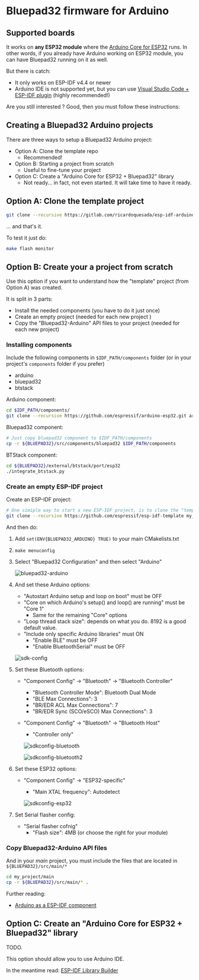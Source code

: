 # Bluepad32 firmware for Arduino

## Supported boards

It works on **any ESP32 module** where the [Arduino Core for ESP32][arduino-core] runs.
In other words, if you already have Arduino working on ESP32 module, you can have Bluepad32 running on it as well.

But there is catch:

* It only works on ESP-IDF v4.4 or newer
* Arduino IDE is not supported yet, but you can use [Visual Studio Code + ESP-IDF plugin][vscode-plugin] (highly recommended!)

Are you still interested ? Good, then you must follow these instructions:

[arduino-core]: https://github.com/espressif/arduino-esp32
[vscode-plugin]: https://docs.espressif.com/projects/esp-idf/en/latest/esp32/get-started/vscode-setup.html

## Creating a Bluepad32 Arduino projects

There are three ways to setup a Bluepad32 Arduino project:

* Option A: Clone the template repo
  * Recommended!
* Option B: Starting a project from scratch
  * Useful to fine-tune your project
* Option C: Create a "Arduino Core for ESP32 + Bluepad32" library
  * Not ready... in fact, not even started. It will take time to have it ready.

## Option A: Clone the template project

```sh
git clone --recursive https://gitlab.com/ricardoquesada/esp-idf-arduino-bluepad32-template.git my_project
```

... and that's it.

To test it just do:

```sh
make flash monitor
```

## Option B: Create your a project from scratch

Use this option if you want to understand how the "template" project (from Option A) was
created.

It is split in 3 parts:

* Install the needed components (you have to do it just once)
* Create an empty project (needed for each new project )
* Copy the "Bluepad32-Arduino" API files to your project (needed for each new project)

### Installing components

Include the following components in `$IDF_PATH/components` folder (or in your project's `components` folder if you prefer)

* arduino
* bluepad32
* btstack

Arduino component:

```sh
cd $IDF_PATH/components/
git clone --recursive https://github.com/espressif/arduino-esp32.git arduino
```

Bluepad32 component:

```sh
# Just copy bluepad32 component to $IDF_PATH/components
cp -r ${BLUEPAD32}/src/components/bluepad32 $IDF_PATH/components
```

BTStack component:

```sh
cd ${BLUEPAD32}/external/btstack/port/esp32
./integrate_btstack.py
```

### Create an empty ESP-IDF project

Create an ESP-IDF project:

```sh
# One simiple way to start a new ESP-IDF project, is to clone the "template" project
git clone --recursive https://github.com/espressif/esp-idf-template my_project
```

And then do:

1. Add `set(ENV{BLUEPAD32_ARDUINO} TRUE)` to your main CMakelists.txt
2. `make menuconfig`
3. Select "Bluepad32 Configuration" and then select "Arduino"

   ![bluepad32-arduino](https://lh3.googleusercontent.com/pw/AM-JKLXm9ZyIvTKiTUlFBCT9QSaduKrhGZTXrWdR7G7F6krTHjkHJhpeGTXek_MCV3ZcXHCA8wnhxFAdDvQ_MbbGVMQY2AD58DK3DyK-_Cxua7BKHbvp8zkjtkcr87czftE7ySiCCUEcb6uSuMr9KY96JjQe-g=-no)

4. And set these Arduino options:
   * "Autostart Arduino setup and loop on boot" must be OFF
   * "Core on which Arduino's setup() and loop() are running" must be "Core 1"
     * Same for the remaining "Core" options
   * "Loop thread stack size": depends on what you do. 8192 is a good default value.
   * "Include only specific Arduino libraries" must ON
     * "Enable BLE" must be OFF
     * "Enable BluetoothSerial" must be OFF

    ![sdk-config](https://lh3.googleusercontent.com/pw/AM-JKLUC4p0Yf5fwxsmzBTqmisp09ElowiFvD06VZfVFeTe6qZZ7pavXZ3sOZ1qKe5wWvwCrnhZrvgOerIgb4XJcrX_fGQETiL2QObmE1u8KFn8wtRoO-vrLSJCRbQVgkC8_pnbyUQM4onrK6GXaaEf-Fuf4iQ=-no)

5. Set these Bluetooth options:
   * "Component Config" -> "Bluetooth" -> "Bluetooth Controller"
     * "Bluetooth Controller Mode": Bluetooth Dual Mode
     * "BLE Max Connections": 3
     * "BR/EDR ACL Max Connections": 7
     * "BR/EDR Sync (SCO/eSCO) Max Connections": 3
   * "Component Config" -> "Bluetooth" -> "Bluetooth Host"
     * "Controller only"

     ![sdkconfig-bluetooth](https://lh3.googleusercontent.com/pw/AM-JKLVOfishwCTAmGZN2owF0TNiTNVOlCR0DZf7PqUZprM0ujp_iM1e-tYMqDbhZKSe5zvJD4K4PCZJ-SuqO4IGnamgQL79vanzfvpItspvztGlsl0t_FlEkDYmif6q0WgbS6XCH7qrS0iM5LtqNxDySAWJhg=-no)

     ![sdkconfig-bluetooth2](https://lh3.googleusercontent.com/pw/AM-JKLUqEgrT5sF48hKUkmMsP2-9QzV6-JgyYyKwBfZA7GxjwOtQrDqYXvRE3R5tL7SQsAqRurXCiFqHoPU3k9noCtB-k_ZzJ4F_vqKqb9HVJXpI0ZkR5nJv8SzJ959LEmjjX9QaUteHpoJvbdHsiU-0TPoF8w=-no)


6. Set these ESP32 options:
   * "Component Config" -> "ESP32-specific"
      * "Main XTAL frequency": Autodetect

     ![sdkconfig-esp32](https://lh3.googleusercontent.com/pw/AM-JKLVvcfEonqhFDIWH98KajzMGSADBgaNoCI2QjGHaVFLPeRRAQMcIlXFwRmhvDSmNo6kIX_TGtKRr3V6EerW4ngPEiWbBtJYQPSOe2fixKC-rb16m3hhAVirbH7VnVmFwE1EXvRZk3MnNj7Yu2ydFn9f5Gg=-no)

7. Set Serial flasher config:
   * "Serial flasher cofnig"
      * "Flash size": 4MB (or choose the right for your module)

### Copy Bluepad32-Arduino API files

And in your *main* project, you must include the files that are located in `${BLUEPAD32}/src/main/*`

```sh
cd my_project/main
cp -r ${BLUEPAD32}/src/main/* .
```

Further reading:

* [Arduino as a ESP-IDF component][esp-idf-component]

[esp-idf-component]: https://docs.espressif.com/projects/arduino-esp32/en/latest/esp-idf_component.html

## Option C: Create an "Arduino Core for ESP32 + Bluepad32" library

TODO.

This option should allow you to use Arduino IDE.

In the meantime read: [ESP-IDF Library Builder][lib-builder]

[lib-builder]: https://docs.espressif.com/projects/arduino-esp32/en/latest/lib_builder.html
